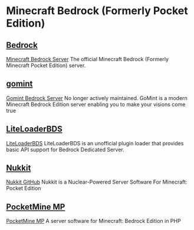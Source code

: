 # Minecraft Bedrock (Formerly Pocket Edition)

## [Bedrock](/game_eggs/minecraft/bedrock/bedrock)

[Minecraft Bedrock Server](https://minecraft.net/en-us/download/server/bedrock/)
The official Minecraft Bedrock (Formerly Minecraft Pocket Edition) server.

## [gomint](/game_eggs/minecraft/bedrock/gomint)

[Gomint Bedrock Server](https://github.com/gomint/gomint)
No longer actively maintained.
GoMint is a modern Minecraft Bedrock Edition server enabling you to make your visions come true

## [LiteLoaderBDS](/game_eggs/minecraft/bedrock/LiteLoader-bedrock/)

[LiteLoaderBDS](https://github.com/LiteLDev/LiteLoaderBDS)
LiteLoaderBDS is an unofficial plugin loader that provides basic API support for Bedrock Dedicated Server.

## [Nukkit](/game_eggs/minecraft/bedrock/nukkit)

[Nukkit GitHub](https://github.com/Nukkit/Nukkit)
Nukkit is a Nuclear-Powered Server Software For Minecraft: Pocket Edition

## [PocketMine MP](/game_eggs/minecraft/bedrock/pocketmine_mp)

[PocketMine MP](https://github.com/pmmp/PocketMine-MP)
A server software for Minecraft: Bedrock Edition in PHP
